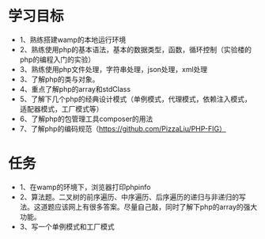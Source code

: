 # 学习目标 
- 1、熟练搭建wamp的本地运行环境
- 2、熟练使用php的基本语法，基本的数据类型，函数，循环控制（实验楼的php的编程入门的实验）
- 3、熟练使用php文件处理，字符串处理，json处理，xml处理
- 3、了解php的类与对象。
- 4、重点了解php的array和stdClass
- 5、了解下几个php的经典设计模式（单例模式，代理模式，依赖注入模式，适配器模式，工厂模式等）
- 6、了解php的包管理工具composer的用法
- 7、了解php的编码规范（https://github.com/PizzaLiu/PHP-FIG）



# 任务
- 1、在wamp的环境下，浏览器打印phpinfo
- 2、算法题。二叉树的前序遍历、中序遍历、后序遍历的递归与非递归的写法。这道题应该网上有很多答案。尽量自己敲，同时了解下php的array的强大功能。
- 3、写一个单例模式和工厂模式











